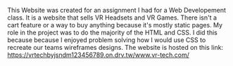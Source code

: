 This Website was created for an assignment I had for a Web Developement class. 
It is a website that sells VR Headsets and VR Games. There isn't a cart feature or a way to buy anything because it's mostly static pages. 
My role in the project was to do the majority of the HTML and CSS. I did this because because I enjoyed problem solving how I would use CSS to recreate our teams wireframes designs. 
The website is hosted on this link: https://vrtechbyjsndm123456789.on.drv.tw/www.vr-tech.com/ 
